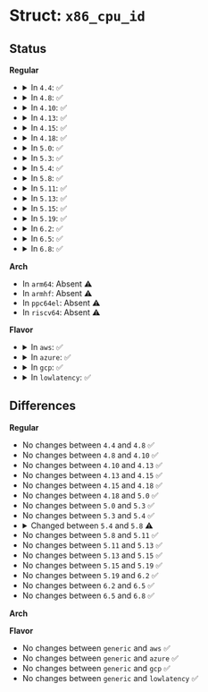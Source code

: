# Struct: <code>x86_cpu_id</code>

## Status
<b>Regular</b>
<ul>
<li>
<details>
<summary>In <code>4.4</code>: ✅</summary>

```c
struct x86_cpu_id {
    __u16 vendor;
    __u16 family;
    __u16 model;
    __u16 feature;
    kernel_ulong_t driver_data;
};
```
</details>
</li>
<li>
<details>
<summary>In <code>4.8</code>: ✅</summary>

```c
struct x86_cpu_id {
    __u16 vendor;
    __u16 family;
    __u16 model;
    __u16 feature;
    kernel_ulong_t driver_data;
};
```
</details>
</li>
<li>
<details>
<summary>In <code>4.10</code>: ✅</summary>

```c
struct x86_cpu_id {
    __u16 vendor;
    __u16 family;
    __u16 model;
    __u16 feature;
    kernel_ulong_t driver_data;
};
```
</details>
</li>
<li>
<details>
<summary>In <code>4.13</code>: ✅</summary>

```c
struct x86_cpu_id {
    __u16 vendor;
    __u16 family;
    __u16 model;
    __u16 feature;
    kernel_ulong_t driver_data;
};
```
</details>
</li>
<li>
<details>
<summary>In <code>4.15</code>: ✅</summary>

```c
struct x86_cpu_id {
    __u16 vendor;
    __u16 family;
    __u16 model;
    __u16 feature;
    kernel_ulong_t driver_data;
};
```
</details>
</li>
<li>
<details>
<summary>In <code>4.18</code>: ✅</summary>

```c
struct x86_cpu_id {
    __u16 vendor;
    __u16 family;
    __u16 model;
    __u16 feature;
    kernel_ulong_t driver_data;
};
```
</details>
</li>
<li>
<details>
<summary>In <code>5.0</code>: ✅</summary>

```c
struct x86_cpu_id {
    __u16 vendor;
    __u16 family;
    __u16 model;
    __u16 feature;
    kernel_ulong_t driver_data;
};
```
</details>
</li>
<li>
<details>
<summary>In <code>5.3</code>: ✅</summary>

```c
struct x86_cpu_id {
    __u16 vendor;
    __u16 family;
    __u16 model;
    __u16 feature;
    kernel_ulong_t driver_data;
};
```
</details>
</li>
<li>
<details>
<summary>In <code>5.4</code>: ✅</summary>

```c
struct x86_cpu_id {
    __u16 vendor;
    __u16 family;
    __u16 model;
    __u16 feature;
    kernel_ulong_t driver_data;
};
```
</details>
</li>
<li>
<details>
<summary>In <code>5.8</code>: ✅</summary>

```c
struct x86_cpu_id {
    __u16 vendor;
    __u16 family;
    __u16 model;
    __u16 steppings;
    __u16 feature;
    kernel_ulong_t driver_data;
};
```
</details>
</li>
<li>
<details>
<summary>In <code>5.11</code>: ✅</summary>

```c
struct x86_cpu_id {
    __u16 vendor;
    __u16 family;
    __u16 model;
    __u16 steppings;
    __u16 feature;
    kernel_ulong_t driver_data;
};
```
</details>
</li>
<li>
<details>
<summary>In <code>5.13</code>: ✅</summary>

```c
struct x86_cpu_id {
    __u16 vendor;
    __u16 family;
    __u16 model;
    __u16 steppings;
    __u16 feature;
    kernel_ulong_t driver_data;
};
```
</details>
</li>
<li>
<details>
<summary>In <code>5.15</code>: ✅</summary>

```c
struct x86_cpu_id {
    __u16 vendor;
    __u16 family;
    __u16 model;
    __u16 steppings;
    __u16 feature;
    kernel_ulong_t driver_data;
};
```
</details>
</li>
<li>
<details>
<summary>In <code>5.19</code>: ✅</summary>

```c
struct x86_cpu_id {
    __u16 vendor;
    __u16 family;
    __u16 model;
    __u16 steppings;
    __u16 feature;
    kernel_ulong_t driver_data;
};
```
</details>
</li>
<li>
<details>
<summary>In <code>6.2</code>: ✅</summary>

```c
struct x86_cpu_id {
    __u16 vendor;
    __u16 family;
    __u16 model;
    __u16 steppings;
    __u16 feature;
    kernel_ulong_t driver_data;
};
```
</details>
</li>
<li>
<details>
<summary>In <code>6.5</code>: ✅</summary>

```c
struct x86_cpu_id {
    __u16 vendor;
    __u16 family;
    __u16 model;
    __u16 steppings;
    __u16 feature;
    kernel_ulong_t driver_data;
};
```
</details>
</li>
<li>
<details>
<summary>In <code>6.8</code>: ✅</summary>

```c
struct x86_cpu_id {
    __u16 vendor;
    __u16 family;
    __u16 model;
    __u16 steppings;
    __u16 feature;
    kernel_ulong_t driver_data;
};
```
</details>
</li>
</ul>
<b>Arch</b>
<ul>
<li>
In <code>arm64</code>: Absent ⚠️
</li>
<li>
In <code>armhf</code>: Absent ⚠️
</li>
<li>
In <code>ppc64el</code>: Absent ⚠️
</li>
<li>
In <code>riscv64</code>: Absent ⚠️
</li>
</ul>
<b>Flavor</b>
<ul>
<li>
<details>
<summary>In <code>aws</code>: ✅</summary>

```c
struct x86_cpu_id {
    __u16 vendor;
    __u16 family;
    __u16 model;
    __u16 feature;
    kernel_ulong_t driver_data;
};
```
</details>
</li>
<li>
<details>
<summary>In <code>azure</code>: ✅</summary>

```c
struct x86_cpu_id {
    __u16 vendor;
    __u16 family;
    __u16 model;
    __u16 feature;
    kernel_ulong_t driver_data;
};
```
</details>
</li>
<li>
<details>
<summary>In <code>gcp</code>: ✅</summary>

```c
struct x86_cpu_id {
    __u16 vendor;
    __u16 family;
    __u16 model;
    __u16 feature;
    kernel_ulong_t driver_data;
};
```
</details>
</li>
<li>
<details>
<summary>In <code>lowlatency</code>: ✅</summary>

```c
struct x86_cpu_id {
    __u16 vendor;
    __u16 family;
    __u16 model;
    __u16 feature;
    kernel_ulong_t driver_data;
};
```
</details>
</li>
</ul>

## Differences
<b>Regular</b>
<ul>
<li>
No changes between <code>4.4</code> and <code>4.8</code> ✅
</li>
<li>
No changes between <code>4.8</code> and <code>4.10</code> ✅
</li>
<li>
No changes between <code>4.10</code> and <code>4.13</code> ✅
</li>
<li>
No changes between <code>4.13</code> and <code>4.15</code> ✅
</li>
<li>
No changes between <code>4.15</code> and <code>4.18</code> ✅
</li>
<li>
No changes between <code>4.18</code> and <code>5.0</code> ✅
</li>
<li>
No changes between <code>5.0</code> and <code>5.3</code> ✅
</li>
<li>
No changes between <code>5.3</code> and <code>5.4</code> ✅
</li>
<li>
<details>
<summary>Changed between <code>5.4</code> and <code>5.8</code> ⚠️</summary>
<ul>
<li>
<b>Field added. </b>
<code>__u16 steppings</code>
</li>
</ul>
</details>
</li>
<li>
No changes between <code>5.8</code> and <code>5.11</code> ✅
</li>
<li>
No changes between <code>5.11</code> and <code>5.13</code> ✅
</li>
<li>
No changes between <code>5.13</code> and <code>5.15</code> ✅
</li>
<li>
No changes between <code>5.15</code> and <code>5.19</code> ✅
</li>
<li>
No changes between <code>5.19</code> and <code>6.2</code> ✅
</li>
<li>
No changes between <code>6.2</code> and <code>6.5</code> ✅
</li>
<li>
No changes between <code>6.5</code> and <code>6.8</code> ✅
</li>
</ul>
<b>Arch</b>
<ul>
</ul>
<b>Flavor</b>
<ul>
<li>
No changes between <code>generic</code> and <code>aws</code> ✅
</li>
<li>
No changes between <code>generic</code> and <code>azure</code> ✅
</li>
<li>
No changes between <code>generic</code> and <code>gcp</code> ✅
</li>
<li>
No changes between <code>generic</code> and <code>lowlatency</code> ✅
</li>
</ul>
